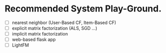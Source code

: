 # Recommended System Play-Ground. 


- [ ] nearest neighbor (User-Based CF, Item-Based CF)
- [ ] explicit matrix factorization (ALS, SGD ...)
- [ ] implicit matrix factorization 
- [ ] web-based flask app
- [ ] LightFM 

